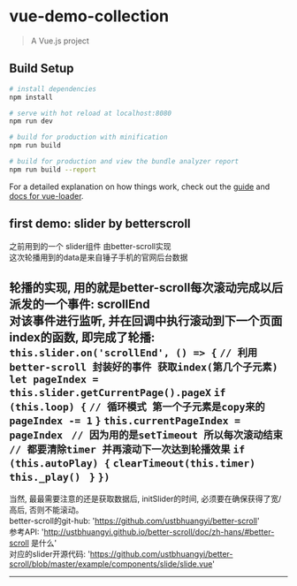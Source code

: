 # vue-demo-collection

> A Vue.js project

## Build Setup

``` bash
# install dependencies
npm install

# serve with hot reload at localhost:8080
npm run dev

# build for production with minification
npm run build

# build for production and view the bundle analyzer report
npm run build --report
```

For a detailed explanation on how things work, check out the [guide](http://vuejs-templates.github.io/webpack/) and [docs for vue-loader](http://vuejs.github.io/vue-loader).

<h2>first demo: slider by betterscroll</h2>

之前用到的一个 slider组件 由better-scroll实现  
这次轮播用到的data是来自锤子手机的官网后台数据  
  
轮播的实现, 用的就是better-scroll每次滚动完成以后派发的一个事件: scrollEnd  
对该事件进行监听, 并在回调中执行滚动到下一个页面index的函数, 即完成了轮播:  
`this.slider.on('scrollEnd', () => {`
  `// 利用 better-scroll 封装好的事件 获取index(第几个子元素)`
  `let pageIndex = this.slider.getCurrentPage().pageX`
  `if (this.loop) {`
    `// 循环模式 第一个子元素是copy来的`
    `pageIndex -= 1`
  `}`
  `this.currentPageIndex = pageIndex`
 ` // 因为用的是setTimeout 所以每次滚动结束`
  `// 都要清除timer 并再滚动下一次达到轮播效果`
  `if (this.autoPlay) {`
    `clearTimeout(this.timer)`
    `this._play()`
 ` }`
`})`  
---
当然, 最最需要注意的还是获取数据后, initSlider的时间, 必须要在确保获得了宽/高后, 否则不能滚动。  
better-scroll的git-hub: 'https://github.com/ustbhuangyi/better-scroll'  
参考API: 'http://ustbhuangyi.github.io/better-scroll/doc/zh-hans/#better-scroll 是什么'  
对应的slider开源代码: 'https://github.com/ustbhuangyi/better-scroll/blob/master/example/components/slide/slide.vue'  
  
***
